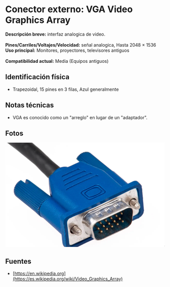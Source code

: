 
# Conector externo: VGA Video Graphics Array

**Descripción breve:** interfaz analogica de video.<br><br>
**Pines/Carriles/Voltajes/Velocidad:** señal analogica, Hasta 2048 × 1536<br>
**Uso principal:** Monitores, proyectores, televisores antiguos<br>  
**Compatibilidad actual:** Media (Equipos antiguos)

## Identificación física
- Trapezoidal, 15 pines en 3 filas, Azul generalmente

## Notas técnicas
- VGA es conocido como un "arreglo" en lugar de un "adaptador".

## Fotos
![DP](../../../assets/img/20-conectores_externos/vga.png "DP")

## Fuentes
- [https://en.wikipedia.org](https://es.wikipedia.org/wiki/Video_Graphics_Array)
